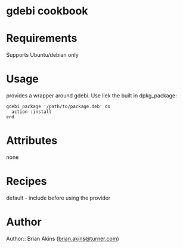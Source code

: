 # gdebi cookbook

# Requirements

Supports Ubuntu/debian only

# Usage

provides a wrapper around gdebi. Use liek the built in dpkg_package:

    gdebi_package '/path/to/package.deb' do
      action :install
    end


# Attributes

none

# Recipes

default - include before using the provider

# Author

Author:: Brian Akins (<brian.akins@turner.com>)
